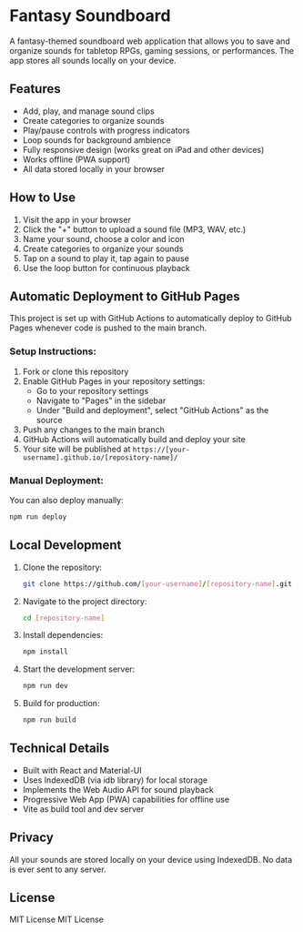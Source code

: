 # Fantasy Soundboard

A fantasy-themed soundboard web application that allows you to save and organize sounds for tabletop RPGs, gaming sessions, or performances. The app stores all sounds locally on your device.

## Features

- Add, play, and manage sound clips
- Create categories to organize sounds
- Play/pause controls with progress indicators 
- Loop sounds for background ambience
- Fully responsive design (works great on iPad and other devices)
- Works offline (PWA support)
- All data stored locally in your browser

## How to Use

1. Visit the app in your browser
2. Click the "+" button to upload a sound file (MP3, WAV, etc.)
3. Name your sound, choose a color and icon
4. Create categories to organize your sounds
5. Tap on a sound to play it, tap again to pause
6. Use the loop button for continuous playback

## Automatic Deployment to GitHub Pages

This project is set up with GitHub Actions to automatically deploy to GitHub Pages whenever code is pushed to the main branch.

### Setup Instructions:

1. Fork or clone this repository
2. Enable GitHub Pages in your repository settings:
   - Go to your repository settings
   - Navigate to "Pages" in the sidebar
   - Under "Build and deployment", select "GitHub Actions" as the source
3. Push any changes to the main branch
4. GitHub Actions will automatically build and deploy your site
5. Your site will be published at `https://[your-username].github.io/[repository-name]/`

### Manual Deployment:

You can also deploy manually:

```bash
npm run deploy
```

## Local Development

1. Clone the repository:
   ```bash
   git clone https://github.com/[your-username]/[repository-name].git
   ```

2. Navigate to the project directory:
   ```bash
   cd [repository-name]
   ```

3. Install dependencies:
   ```bash
   npm install
   ```

4. Start the development server:
   ```bash
   npm run dev
   ```

5. Build for production:
   ```bash
   npm run build
   ```

## Technical Details

- Built with React and Material-UI
- Uses IndexedDB (via idb library) for local storage
- Implements the Web Audio API for sound playback
- Progressive Web App (PWA) capabilities for offline use
- Vite as build tool and dev server

## Privacy

All your sounds are stored locally on your device using IndexedDB. No data is ever sent to any server.

## License

MIT License 
MIT License 